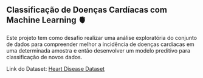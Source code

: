 ## **Classificação de Doenças Cardíacas com Machine Learning 🫀**

Este projeto tem como desafio realizar uma análise exploratória do conjunto de dados para compreender melhor a incidência de doenças cardíacas em uma determinada amostra e então desenvolver um modelo preditivo para classificação de novos dados.

Link do Dataset: [Heart Disease Dataset](https://www.kaggle.com/datasets/mexwell/heart-disease-dataset)